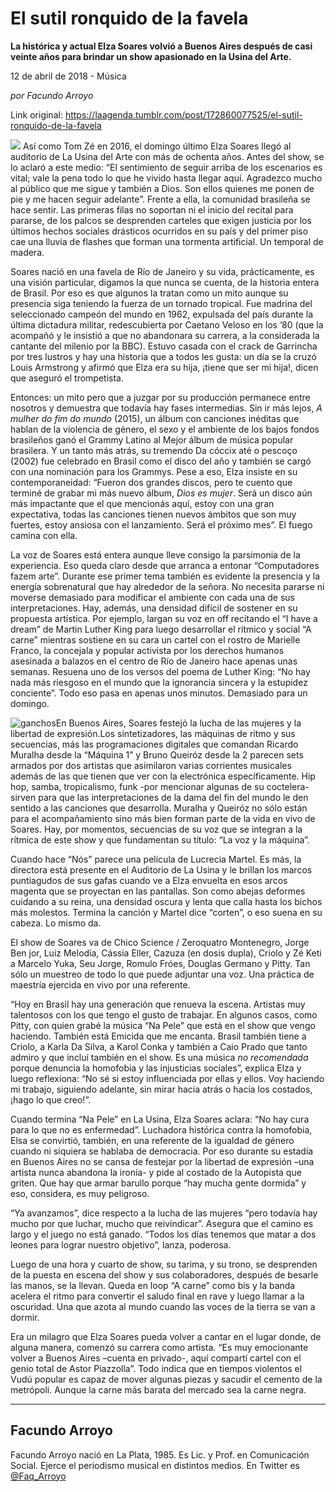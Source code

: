 # El sutil ronquido  de la favela

**La histórica y actual Elza Soares volvió a Buenos Aires después de casi veinte años para brindar un show apasionado en la Usina del Arte.**

12 de abril de 2018 - Música

_por Facundo Arroyo_

Link original: https://laagenda.tumblr.com/post/172860077525/el-sutil-ronquido-de-la-favela

![](https://64.media.tumblr.com/dd6b0301277be7f7f117974eb639c1f5/tumblr_inline_p7jcarBVPE1t6q87u_500.jpg)
Así como Tom Zé en 2016, el domingo último Elza Soares llegó al auditorio de La Usina del Arte con más de ochenta años. Antes del show, se lo aclaró a este medio: “El sentimiento de seguir arriba de los escenarios es vital; vale la pena todo lo que he vivido hasta llegar aquí. Agradezco mucho al público que me sigue y también a Dios. Son ellos quienes me ponen de pie y me hacen seguir adelante”. Frente a ella, la comunidad brasileña se hace sentir. Las primeras filas no soportan ni el inicio del recital para pararse, de los palcos se desprenden carteles que exigen justicia por los últimos hechos sociales drásticos ocurridos en su país y del primer piso cae una lluvia de flashes que forman una tormenta artificial. Un temporal de madera. 

Soares nació en una favela de Río de Janeiro y su vida, prácticamente, es una visión particular, digamos la que nunca se cuenta, de la historia entera de Brasil. Por eso es que algunos la tratan como un mito aunque su presencia siga teniendo la fuerza de un tornado tropical. Fue madrina del seleccionado campeón del mundo en 1962, expulsada del país durante la última dictadura militar, redescubierta por Caetano Veloso en los ’80 (que la acompañó y le insistió a que no abandonara su carrera, a la considerada la cantante del milenio por la BBC). Estuvo casada con el crack de Garrincha por tres lustros y hay una historia que a todos les gusta: un día se la cruzó Louis Armstrong y afirmó que Elza era su hija, ¡tiene que ser mi hija!, dicen que aseguró el trompetista. 

Entonces: un mito pero que a juzgar por su producción permanece entre nosotros y demuestra que todavía hay fases intermedias. Sin ir más lejos, *A mulher do fim do mundo* (2015), un álbum con canciones inéditas que hablan de la violencia de género, el sexo y el ambiente de los bajos fondos brasileños ganó el Grammy Latino al Mejor álbum de música popular brasilera. Y un tanto más atrás, su tremendo Da cóccix até o pescoço (2002) fue celebrado en Brasil como el disco del año y también se cargó con una nominación para los Grammys. Pese a eso, Elza insiste en su contemporaneidad: “Fueron dos grandes discos, pero te cuento que terminé de grabar mi más nuevo álbum, *Dios es mujer*. Será un disco aún más impactante que el que mencionás aquí, estoy con una gran expectativa, todas las canciones tienen nuevos ámbitos que son muy fuertes, estoy ansiosa con el lanzamiento. Será el próximo mes”. El fuego camina con ella. 

La voz de Soares está entera aunque lleve consigo la parsimonia de la experiencia. Eso queda claro desde que arranca a entonar “Computadores fazem arte”. Durante ese primer tema también es evidente la presencia y la energía sobrenatural que hay alrededor de la señora. No necesita pararse ni moverse demasiado para modificar el ambiente con cada una de sus interpretaciones. Hay, además, una densidad difícil de sostener en su propuesta artística. Por ejemplo, largan su voz en off recitando el “I have a dream” de Martin Luther King para luego desarrollar el rítmico y social “A carne” mientras sostiene en su cara un cartel con el rostro de Marielle Franco, la concejala y popular activista por los derechos humanos asesinada a balazos en el centro de Río de Janeiro hace apenas unas semanas. Resuena uno de los versos del poema de Luther King: “No hay nada más riesgoso en el mundo que la ignorancia sincera y la estupidez conciente”. Todo eso pasa en apenas unos minutos. Demasiado para un domingo. 

![ganchos](https://64.media.tumblr.com/dd6b0301277be7f7f117974eb639c1f5/tumblr_inline_p7jcarBVPE1t6q87u_500.jpg)En Buenos Aires, Soares festejó la lucha de las mujeres y la libertad de expresión.Los sintetizadores, las máquinas de ritmo y sus secuencias, más las programaciones digitales que comandan Ricardo Muralha desde la “Máquina 1” y Bruno Queiróz desde la 2 parecen sets armados por dos artistas que asimilaron varias corrientes musicales además de las que tienen que ver con la electrónica específicamente. Hip hop, samba, tropicalismo, funk -por mencionar algunas de su coctelera- sirven para que las interpretaciones de la dama del fin del mundo le den sentido a las canciones que desarrolla. Muralha y Queiróz no sólo están para el acompañamiento sino más bien forman parte de la vida en vivo de Soares. Hay, por momentos, secuencias de su voz que se integran a la rítmica de este show y que fundamentan su título: “La voz y la máquina”. 

Cuando hace “Nós” parece una película de Lucrecia Martel. Es más, la directora está presente en el Auditorio de La Usina y le brillan los marcos puntiagudos de sus gafas cuando ve a Elza envuelta en esos arcos magenta que se proyectan en las pantallas. Son como abejas deformes cuidando a su reina, una densidad oscura y lenta que calla hasta los bichos más molestos. Termina la canción y Martel dice “corten”, o eso suena en su cabeza. Lo mismo da. 

El show de Soares va de Chico Science / Zeroquatro Montenegro, Jorge Ben jor, Luiz Melodia, Cássia Eller, Cazuza (en dosis dupla), Criolo y Zé Keti a Marcelo Yuka, Seu Jorge, Romulo Fróes, Douglas Germano y Pitty. Tan sólo un muestreo de todo lo que puede adjuntar una voz. Una práctica de maestría ejercida en vivo por una referente. 

 “Hoy en Brasil hay una generación que renueva la escena. Artistas muy talentosos con los que tengo el gusto de trabajar. En algunos casos, como Pitty, con quien grabé la música “Na Pele” que está en el show que vengo haciendo. También está Emicida que me encanta. Brasil también tiene a Criolo, a Karla Da Silva, a Karol Conka y también a Caio Prado que tanto admiro y que incluí también en el show. Es una música *no recomendada* porque denuncia la homofobia y las injusticias sociales”, explica Elza y luego reflexiona: “No sé si estoy influenciada por ellas y ellos. Voy haciendo mi trabajo, siguiendo adelante, sin mirar hacia atrás o hacia los costados, ¡hago lo que creo!”. 

Cuando termina “Na Pele” en La Usina, Elza Soares aclara: “No hay cura para lo que no es enfermedad”. Luchadora histórica contra la homofobia, Elsa se convirtió, también, en una referente de la igualdad de género cuando ni siquiera se hablaba de democracia. Por eso durante su estadía en Buenos Aires no se cansa de festejar por la libertad de expresión –una artista nunca abandona la ironía- y pide al costado de la Autopista que griten. Que hay que armar barullo porque “hay mucha gente dormida” y eso, considera, es muy peligroso. 

 “Ya avanzamos”, dice respecto a la lucha de las mujeres “pero todavía hay mucho por que luchar, mucho que reivindicar”. Asegura que el camino es largo y el juego no está ganado. “Todos los días tenemos que matar a dos leones para lograr nuestro objetivo”, lanza, poderosa. 

Luego de una hora y cuarto de show, su tarima, y su trono, se desprenden de la puesta en escena del show y sus colaboradores, después de besarle las manos, se la llevan. Queda en loop “A carne” como bis y la banda acelera el ritmo para convertir el saludo final en rave y luego llamar a la oscuridad. Una que azota al mundo cuando las voces de la tierra se van a dormir. 

Era un milagro que Elza Soares pueda volver a cantar en el lugar donde, de alguna manera, comenzó su carrera como artista. “Es muy emocionante volver a Buenos Aires –cuenta en privado-, aquí compartí cartel con el genio total de Astor Piazzolla”. Todo indica que en tiempos violentos el Vudú popular es capaz de mover algunas piezas y sacudir el cemento de la metrópoli. Aunque la carne más barata del mercado sea la carne negra. 

  




---

Facundo Arroyo
--------------

 Facundo Arroyo nació en La Plata, 1985. Es Lic. y Prof. en Comunicación Social. Ejerce el periodismo musical en distintos medios. En Twitter es [@Faq\_Arroyo](https://twitter.com/Faq_Arroyo) 

